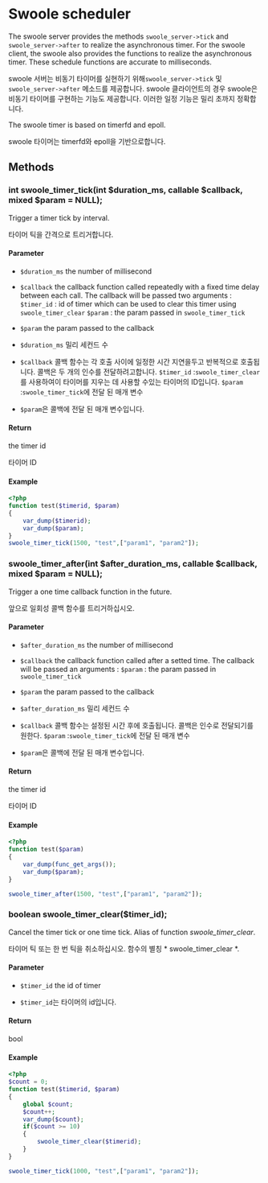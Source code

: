 # Swoole scheduler

The swoole server provides the methods `swoole_server->tick` and `swoole_server->after` to realize the asynchronous timer. For the swoole client, the swoole also provides the functions to realize the asynchronous timer. These schedule functions are accurate to milliseconds.

swoole 서버는 비동기 타이머를 실현하기 위해`swoole_server->tick` 및`swoole_server->after` 메소드를 제공합니다. swoole 클라이언트의 경우 swoole은 비동기 타이머를 구현하는 기능도 제공합니다. 이러한 일정 기능은 밀리 초까지 정확합니다.

The swoole timer is based on timerfd and epoll.

swoole 타이머는 timerfd와 epoll을 기반으로합니다.

## Methods

### int swoole_timer_tick(int $duration_ms, callable $callback, mixed $param = NULL);

Trigger a timer tick by interval.

타이머 틱을 간격으로 트리거합니다.

#### Parameter

* `$duration_ms`	the number of millisecond
* `$callback`       the callback function called repeatedly with a fixed time delay between each call. The callback will be passed two arguments : 
                        `$timer_id` : id of timer which can be used to clear this timer using `swoole_timer_clear`
                        `$param` : the param passed in `swoole_timer_tick` 
* `$param`          the param passed to the callback

* `$duration_ms` 밀리 세컨드 수
* `$callback` 콜백 함수는 각 호출 사이에 일정한 시간 지연을두고 반복적으로 호출됩니다. 콜백은 두 개의 인수를 전달하려고합니다.
                          `$timer_id` :`swoole_timer_clear`를 사용하여이 타이머를 지우는 데 사용할 수있는 타이머의 ID입니다.
                          `$param` :`swoole_timer_tick`에 전달 된 매개 변수
* `$param`은 콜백에 전달 된 매개 변수입니다.

#### Return

the timer id

타이머 ID

#### Example

```php
<?php
function test($timerid, $param)
{
    var_dump($timerid);
    var_dump($param);
}
swoole_timer_tick(1500, "test",["param1", "param2"]);
```

### swoole_timer_after(int $after_duration_ms, callable $callback, mixed $param = NULL);

Trigger a one time callback function in the future.

앞으로 일회성 콜백 함수를 트리거하십시오.

#### Parameter

* `$after_duration_ms`	the number of millisecond
* `$callback`           the callback function called after a setted time. The callback will be passed an arguments : 
                        `$param` : the param passed in `swoole_timer_tick` 
* `$param`          the param passed to the callback

* `$after_duration_ms` 밀리 세컨드 수
* `$callback` 콜백 함수는 설정된 시간 후에 호출됩니다. 콜백은 인수로 전달되기를 원한다.
                          `$param` :`swoole_timer_tick`에 전달 된 매개 변수
* `$param`은 콜백에 전달 된 매개 변수입니다.

#### Return

the timer id

타이머 ID

#### Example

```php
<?php
function test($param)
{
    var_dump(func_get_args());
    var_dump($param);
}

swoole_timer_after(1500, "test",["param1", "param2"]);
```

### boolean swoole_timer_clear($timer_id);

Cancel the timer tick or one time tick. Alias of function *swoole_timer_clear*.

타이머 틱 또는 한 번 틱을 취소하십시오. 함수의 별칭 * swoole_timer_clear *.

#### Parameter

* `$timer_id`	the id of timer

* `$timer_id`는 타이머의 id입니다.

#### Return

bool

#### Example

```php
<?php
$count = 0;
function test($timerid, $param)
{
    global $count;
    $count++;
    var_dump($count);
    if($count >= 10)
    {
        swoole_timer_clear($timerid);
    }
}

swoole_timer_tick(1000, "test",["param1", "param2"]);
```
